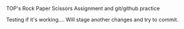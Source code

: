 TOP's Rock Paper Scissors Assignment and git/github practice

Testing if it's working.... Will stage another changes and try to commit.
